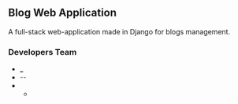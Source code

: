 ## Blog Web Application

A full-stack web-application made in Django for blogs management.

### Developers Team
* _
* --
* -

